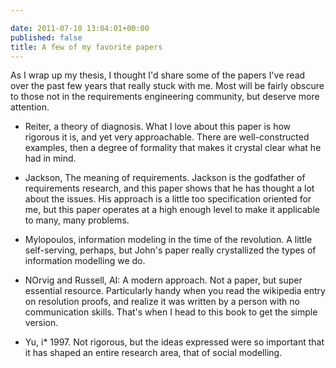 ```yaml
---

date: 2011-07-10 13:04:01+00:00
published: false
title: A few of my favorite papers
---
```


As I wrap up my thesis, I thought I'd share some of the papers I've read over the past few years that really stuck with me. Most will be fairly obscure to those not in the requirements engineering community, but deserve more attention.

* Reiter, a theory of diagnosis. What I love about this paper is how rigorous it is, and yet very approachable. There are well-constructed examples, then a degree of formality that makes it crystal clear what he had in mind.

* Jackson, The meaning of requirements. Jackson is the godfather of requirements research, and this paper shows that he has thought a lot about the issues. His approach is a little too specification oriented for me, but this paper operates at a high enough level to make it applicable to many, many problems.

* Mylopoulos, information modeling in the time of the revolution. A little self-serving, perhaps, but John's paper really crystallized the types of information modelling we do.

* NOrvig and Russell, AI: A modern approach. Not a paper, but super essential resource. Particularly handy when you read the wikipedia entry on resolution proofs, and realize it was written by a person with no communication skills. That's when I head to this book to get the simple version.

* Yu, i* 1997. Not rigorous, but the ideas expressed were so important that it has shaped an entire research area, that of social modelling.
